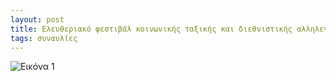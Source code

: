 ```yaml
---
layout: post
title: Ελευθεριακό φεστιβάλ κοινωνικής ταξικής και διεθνιστικής αλληλεγγύης
tags: συναυλίες
---
```


![Εικόνα 1](https://chief.github.io/public/images/lives/05-07-2019.jpg)
